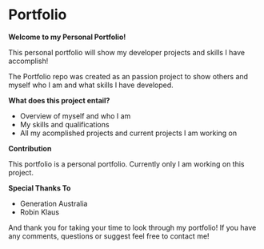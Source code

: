 # Portfolio
**Welcome to my Personal Portfolio!**

This personal portfolio will show my developer projects and skills I have accomplish!

The Portfolio repo was created as an passion project to show others and myself who I am and what skills I have developed. 

**What does this project entail?**

-   Overview of myself and who I am
-   My skills and qualifications
-   All my acomplished projects and current projects I am working on

**Contribution**

This portfolio is a personal portfolio. Currently only I am working on this project.

**Special Thanks To**

-   Generation Australia 
-   Robin Klaus

And thank you for taking your time to look through my portfolio!
If you have any comments, questions or suggest feel free to contact me!
